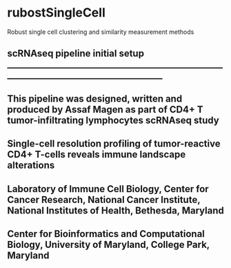 # rubostSingleCell
Robust single cell clustering and similarity measurement methods


## scRNAseq pipeline initial setup ______________________________________________________________________________________
## This pipeline was designed, written and produced by Assaf Magen as part of CD4+ T tumor-infiltrating lymphocytes scRNAseq study
## Single-cell resolution profiling of tumor-reactive CD4+ T-cells reveals immune landscape alterations
## Laboratory of Immune Cell Biology, Center for Cancer Research, National Cancer Institute, National Institutes of Health, Bethesda, Maryland

## Center for Bioinformatics and Computational Biology, University of Maryland, College Park, Maryland
